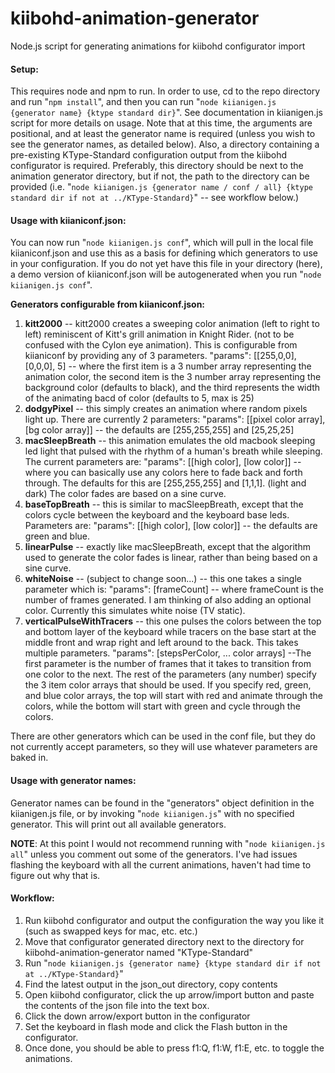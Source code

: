 # kiibohd-animation-generator
Node.js script for generating animations for kiibohd configurator import

#### Setup:
This requires node and npm to run. In order to use, cd to the repo directory and run "``npm install``", and then you can run "``node kiianigen.js {generator name} {ktype standard dir}``". See documentation in kiianigen.js script for more details on usage. Note that at this time, the arguments are positional, and at least the generator name is required (unless you wish to see the generator names, as detailed below). Also, a directory containing a pre-existing KType-Standard configuration output from the kiibohd configurator is required. Preferably, this directory should be next to the animation generator directory, but if not, the path to the directory can be provided (i.e. "``node kiianigen.js {generator name / conf / all} {ktype standard dir if not at ../KType-Standard}``" -- see workflow below.)

#### Usage with kiianiconf.json:
You can now run "``node kiianigen.js conf``", which will pull in the local file kiianiconf.json and use this as a basis for defining which generators to use in your configuration. If you do not yet have this file in your directory (here), a demo version of kiianiconf.json will be autogenerated when you run "``node kiianigen.js conf``".

**Generators configurable from kiianiconf.json:**
1. **kitt2000** -- kitt2000 creates a sweeping color animation (left to right to left) reminiscent of Kitt's grill animation in Knight Rider. (not to be confused with the Cylon eye animation). This is configurable from kiianiconf by providing any of 3 parameters. "params": [[255,0,0], [0,0,0], 5] -- where the first item is a 3 number array representing the animation color, the second item is the 3 number array representing the background color (defaults to black), and the third represents the width of the animating bacd of color (defaults to 5, max is 25)
2. **dodgyPixel** -- this simply creates an animation where random pixels light up. There are currently 2 parameters: "params": [[pixel color array], [bg color array]] -- the defaults are [255,255,255] and [25,25,25]
3. **macSleepBreath** -- this animation emulates the old macbook sleeping led light that pulsed with the rhythm of a human's breath while sleeping. The current parameters are: "params": [[high color], [low color]] -- where you can basically use any colors here to fade back and forth through. The defaults for this are [255,255,255] and [1,1,1]. (light and dark) The color fades are based on a sine curve.
4. **baseTopBreath** -- this is similar to macSleepBreath, except that the colors cycle between the keyboard and the keyboard base leds. Parameters are: "params": [[high color], [low color]] -- the defaults are green and blue.
5. **linearPulse** -- exactly like macSleepBreath, except that the algorithm used to generate the color fades is linear, rather than being based on a sine curve.
6. **whiteNoise** -- (subject to change soon...) -- this one takes a single parameter which is: "params": [frameCount] -- where frameCount is the number of frames generated. I am thinking of also adding an optional color. Currently this simulates white noise (TV static).
7. **verticalPulseWithTracers** -- this one pulses the colors between the top and bottom layer of the keyboard while tracers on the base start at the middle front and wrap right and left around to the back. This takes multiple parameters. "params": [stepsPerColor, ... color arrays] --The first parameter is the number of frames that it takes to transition from one color to the next. The rest of the parameters (any number) specify the 3 item color arrays that should be used. If you specify red, green, and blue color arrays, the top will start with red and animate through the colors, while the bottom will start with green and cycle through the colors.

There are other generators which can be used in the conf file, but they do not currently accept parameters, so they will use whatever parameters are baked in.


#### Usage with generator names:
Generator names can be found in the "generators" object definition in the kiianigen.js file, or by invoking "``node kiianigen.js``" with no specified generator. This will print out all available generators.

**NOTE**: At this point I would not recommend running with "``node kiianigen.js all``" unless you comment out some of the generators. I've had issues flashing the keyboard with all the current animations, haven't had time to figure out why that is.

#### Workflow:
1. Run kiibohd configurator and output the configuration the way you like it (such as swapped keys for mac, etc. etc.)
2. Move that configurator generated directory next to the directory for kiibohd-animation-generator named "KType-Standard"
3. Run "``node kiianigen.js {generator name} {ktype standard dir if not at ../KType-Standard}``"
4. Find the latest output in the json_out directory, copy contents
5. Open kiibohd configurator, click the up arrow/import button and paste the contents of the json file into the text box.
6. Click the down arrow/export button in the configurator
7. Set the keyboard in flash mode and click the Flash button in the configurator.
8. Once done,  you should be able to press f1:Q, f1:W, f1:E, etc. to toggle the animations.
